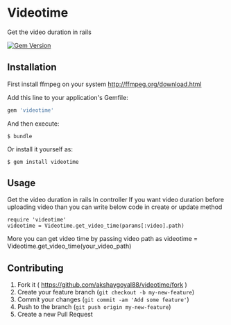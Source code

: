 # Videotime

Get the video duration in rails

[![Gem Version](https://badge.fury.io/rb/videotime.png)](https://badge.fury.io/rb/videotime)

## Installation
First install ffmpeg on your system http://ffmpeg.org/download.html

Add this line to your application's Gemfile:

```ruby
gem 'videotime'
```

And then execute:

    $ bundle

Or install it yourself as:

    $ gem install videotime

## Usage

Get the video duration in rails
In controller
If you want video duration before uploading video than you can write below code in create or update method

	require 'videotime'
	videotime = Videotime.get_video_time(params[:video].path)

More you can get video time by passing video path as
	videotime = Videotime.get_video_time(your_video_path)

## Contributing

1. Fork it ( https://github.com/akshaygoyal88/videotime/fork )
2. Create your feature branch (`git checkout -b my-new-feature`)
3. Commit your changes (`git commit -am 'Add some feature'`)
4. Push to the branch (`git push origin my-new-feature`)
5. Create a new Pull Request
